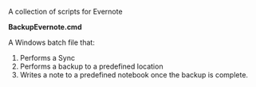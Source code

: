 A collection of scripts for Evernote

**BackupEvernote.cmd**

A Windows batch file that:
  1. Performs a Sync
  2. Performs a backup to a predefined location
  3. Writes a note to a predefined notebook once the backup is complete.
